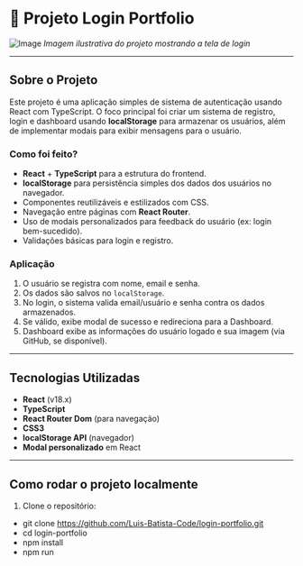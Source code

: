 # 🚀 Projeto Login Portfolio

![Image](https://github.com/user-attachments/assets/03451399-4878-4771-be88-72b9f34250f7)
*Imagem ilustrativa do projeto mostrando a tela de login*

---

## Sobre o Projeto

Este projeto é uma aplicação simples de sistema de autenticação usando React com TypeScript. O foco principal foi criar um sistema de registro, login e dashboard usando **localStorage** para armazenar os usuários, além de implementar modais para exibir mensagens para o usuário.

### Como foi feito?

- **React** + **TypeScript** para a estrutura do frontend.
- **localStorage** para persistência simples dos dados dos usuários no navegador.
- Componentes reutilizáveis e estilizados com CSS.
- Navegação entre páginas com **React Router**.
- Uso de modais personalizados para feedback do usuário (ex: login bem-sucedido).
- Validações básicas para login e registro.

### Aplicação

1. O usuário se registra com nome, email e senha.
2. Os dados são salvos no `localStorage`.
3. No login, o sistema valida email/usuário e senha contra os dados armazenados.
4. Se válido, exibe modal de sucesso e redireciona para a Dashboard.
5. Dashboard exibe as informações do usuário logado e sua imagem (via GitHub, se disponível).

---

## Tecnologias Utilizadas

- **React** (v18.x)
- **TypeScript**
- **React Router Dom** (para navegação)
- **CSS3**
- **localStorage API** (navegador)
- **Modal personalizado** em React

---

## Como rodar o projeto localmente

1. Clone o repositório:
  - git clone https://github.com/Luis-Batista-Code/login-portfolio.git
  - cd login-portfolio
  - npm install
  - npm run

